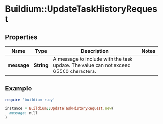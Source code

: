 # Buildium::UpdateTaskHistoryRequest

## Properties

| Name | Type | Description | Notes |
| ---- | ---- | ----------- | ----- |
| **message** | **String** | A message to include with the task update. The value can not exceed 65500 characters. |  |

## Example

```ruby
require 'buildium-ruby'

instance = Buildium::UpdateTaskHistoryRequest.new(
  message: null
)
```


